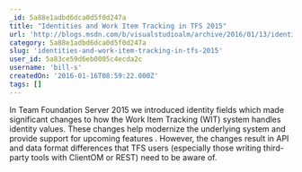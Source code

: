 ```yaml
---
_id: 5a88e1adbd6dca0d5f0d247a
title: "Identities and Work Item Tracking in TFS 2015"
url: 'http://blogs.msdn.com/b/visualstudioalm/archive/2016/01/13/identities-and-work-item-tracking-in-tfs-2015.aspx'
category: 5a88e1adbd6dca0d5f0d247a
slug: 'identities-and-work-item-tracking-in-tfs-2015'
user_id: 5a83ce59d6eb0005c4ecda2c
username: 'bill-s'
createdOn: '2016-01-16T08:59:22.000Z'
tags: []
---
```


In Team Foundation Server 2015 we introduced identity fields which made significant changes to how the Work Item Tracking (WIT) system handles identity values. These changes help modernize the underlying system and provide support for upcoming features . However, the changes result in API and data format differences that TFS users (especially those writing third-party tools with ClientOM or REST) need to be aware of.

